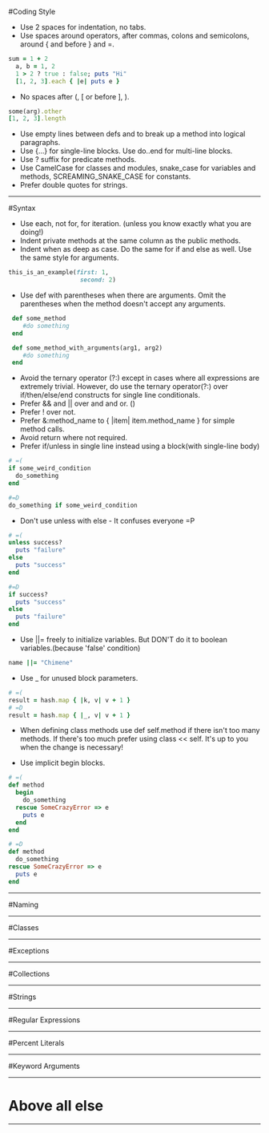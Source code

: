 #Coding Style
- Use 2 spaces for indentation, no tabs.
- Use spaces around operators, after commas, colons and semicolons, around { and before } and =.
```ruby
sum = 1 + 2
  a, b = 1, 2
  1 > 2 ? true : false; puts "Hi"
  [1, 2, 3].each { |e| puts e }
```
- No spaces after (, [ or before ], ).
```ruby
some(arg).other
[1, 2, 3].length
```
- Use empty lines between defs and to break up a method into logical paragraphs.
- Use {...} for single-line blocks. Use do..end for multi-line blocks.
- Use ? suffix for predicate methods.
- Use CamelCase for classes and modules, snake_case for variables and methods, SCREAMING_SNAKE_CASE for constants.
- Prefer double quotes for strings.

----------------------------------------------

#Syntax
- Use each, not for, for iteration. (unless you know exactly what you are doing!)
- Indent private methods at the same column as the public methods.
- Indent when as deep as case. Do the same for if and else as well. Use the same style for arguments.
```ruby
this_is_an_example(first: 1,
                    second: 2)
```
- Use def with parentheses when there are arguments. Omit the parentheses when the method doesn't accept any arguments.
```ruby
 def some_method
    #do something
 end

 def some_method_with_arguments(arg1, arg2)
    #do something
 end
```
- Avoid the ternary operator (?:) except in cases where all expressions are extremely trivial. However, do use the ternary operator(?:) over if/then/else/end constructs for single line conditionals.
- Prefer && and || over and and or. ()
- Prefer ! over not.
- Prefer &:method_name to { |item| item.method_name } for simple method calls.
- Avoid return where not required.
- Prefer if/unless in single line instead using a block(with single-line body)
```ruby
# =(
if some_weird_condition
  do_something
end

#=D
do_something if some_weird_condition
```
- Don't use unless with else - It confuses everyone =P
```ruby
# =(
unless success?
  puts "failure"
else
  puts "success"
end

#=D
if success?
  puts "success"
else
  puts "failure"
end
```
- Use ||= freely to initialize variables. But DON'T do it to boolean variables.(because 'false' condition)
```ruby
name ||= "Chimene"
```
- Use _ for unused block parameters.
```ruby
# =(
result = hash.map { |k, v| v + 1 }
# =D
result = hash.map { |_, v| v + 1 }
```

- When defining class methods use def self.method if there isn't too many methods. If there's too much prefer using class << self. It's up to you when the change is necessary!

- Use implicit begin blocks.
```ruby
# =(
def method
  begin
    do_something
  rescue SomeCrazyError => e
    puts e
  end
end

# =D
def method
  do_something
rescue SomeCrazyError => e
  puts e
end
```


--------------------------------------------

#Naming


--------------------------------------------

#Classes

--------------------------------------------

#Exceptions

--------------------------------------------

#Collections

--------------------------------------------

#Strings

-------------------------------------------

#Regular Expressions

------------------------------------------

#Percent Literals

------------------------------------------

#Keyword Arguments

-----------------------------------------

# Above all else

-----------------------------------------
